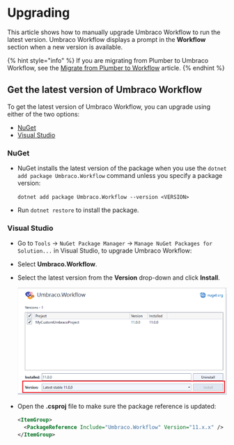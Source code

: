 # Upgrading

This article shows how to manually upgrade Umbraco Workflow to run the latest version. Umbraco Workflow displays a prompt in the **Workflow** section when a new version is available.

{% hint style="info" %}
If you are migrating from Plumber to Umbraco Workflow, see the [Migrate from Plumber to Workflow](migrating-workflow.md) article.
{% endhint %}

## Get the latest version of Umbraco Workflow

To get the latest version of Umbraco Workflow, you can upgrade using either of the two options:

* [NuGet](upgrading.md#nuget)
* [Visual Studio](upgrading.md#visual-studio)

### NuGet

*   NuGet installs the latest version of the package when you use the `dotnet add package Umbraco.Workflow` command unless you specify a package version:

    `dotnet add package Umbraco.Workflow --version <VERSION>`
* Run `dotnet restore` to install the package.

### Visual Studio

* Go to `Tools` -> `NuGet Package Manager` -> `Manage NuGet Packages for Solution...` in Visual Studio, to upgrade Umbraco Workflow:
* Select **Umbraco.Workflow**.
*   Select the latest version from the **Version** drop-down and click **Install**.

    ![NuGet Package Manager](../../../12/umbraco-workflow/images/Manage-packages-v11.png)
*   Open the **.csproj** file to make sure the package reference is updated:

    ```xml
    <ItemGroup>
      <PackageReference Include="Umbraco.Workflow" Version="11.x.x" />
    </ItemGroup>
    ```
